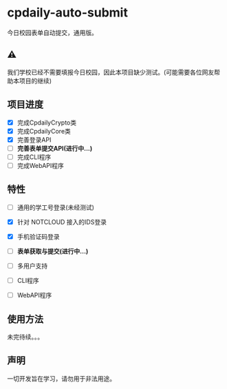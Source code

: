 # cpdaily-auto-submit
今日校园表单自动提交，通用版。

## ⚠
我们学校已经不需要填报今日校园，因此本项目缺少测试。(可能需要各位网友帮助本项目的继续)

## 项目进度
- [x] 完成CpdailyCrypto类
- [x] 完成CpdailyCore类
- [x] 完善登录API
- [ ] **完善表单提交API(进行中...)**
- [ ] 完成CLI程序
- [ ] 完成WebAPI程序

## 特性
- [ ] 通用的学工号登录(未经测试)
- [x] 针对 NOTCLOUD 接入的IDS登录
- [x] 手机验证码登录
- [ ] **表单获取与提交(进行中...)**
- [ ] 多用户支持
- [ ] CLI程序
- [ ] WebAPI程序


## 使用方法

未完待续。。。

## 声明
一切开发旨在学习，请勿用于非法用途。
